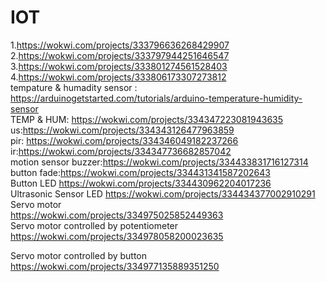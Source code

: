 # IOT
1.https://wokwi.com/projects/333796636268429907<br>
2.https://wokwi.com/projects/333797944251646547<br>
3.https://wokwi.com/projects/333801274561528403<br>
4.https://wokwi.com/projects/333806173307273812<br>
tempature & humadity sensor  : https://arduinogetstarted.com/tutorials/arduino-temperature-humidity-sensor<br>
TEMP & HUM:
https://wokwi.com/projects/334347223081943635<br>
us:https://wokwi.com/projects/334343126477963859<br>
pir: https://wokwi.com/projects/334346049182237266<br>
ir:https://wokwi.com/projects/334347736682857042<br>
motion sensor buzzer:https://wokwi.com/projects/334433831716127314<br>
button fade:https://wokwi.com/projects/334431341587202643<br>
Button LED
https://wokwi.com/projects/334430962204017236<br>
Ultrasonic Sensor LED
https://wokwi.com/projects/334434377002910291<br>
Servo motor<br>
https://wokwi.com/projects/334975025852449363<br>
Servo motor controlled by potentiometer<br>
https://wokwi.com/projects/334978058200023635<br>

Servo motor controlled by button<br>
https://wokwi.com/projects/334977135889351250<br>


